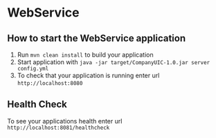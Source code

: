 # WebService

How to start the WebService application
---

1. Run `mvn clean install` to build your application
1. Start application with `java -jar target/CompanyUIC-1.0.jar server config.yml`
1. To check that your application is running enter url `http://localhost:8080`

Health Check
---

To see your applications health enter url `http://localhost:8081/healthcheck`
